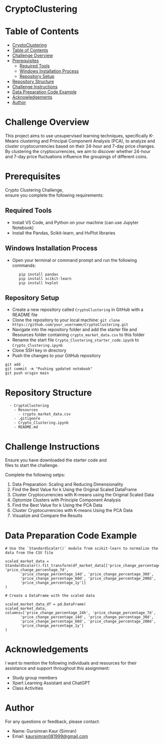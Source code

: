 # CryptoClustering


# Table of Contents

- [CryptoClustering](#cryptoclustering)
- [Table of Contents](#table-of-contents)
- [Challenge Overview](#challenge-overview)
- [Prerequisites](#prerequisites)
  - [Required Tools](#required-tools)
  - [Windows Installation Process](#windows-installation-process)
  - [Repository Setup](#repository-setup)
- [Repository Structure](#repository-structure)
- [Challenge Instructions](#challenge-instructions)
- [Data Preparation Code Example](#data-preparation-code-example)
- [Acknowledgements](#acknowledgements)
- [Author](#author)


# Challenge Overview
This project aims to use unsupervised learning techniques, specifically K-Means clustering and Principal Component Analysis (PCA), to analyze and cluster cryptocurrencies based on their 24-hour and 7-day price changes. By clustering the cryptocurrencies, we aim to discover whether 24-hour and 7-day price fluctuations influence the groupings of different coins.


# Prerequisites

Crypto Clustering Challenge, ensure you complete the following requirements:

## Required Tools
- Install VS Code, and Python on your machine (can use Jupyter Notebook)
- Install the Pandas, Scikit-learn, and HvPlot libraries

## Windows Installation Process
- Open your terminal or command prompt and run the following commands:

  ```
     pip install pandas
     pip install scikit-learn
     pip install hvplot
   ```

## Repository Setup
  - Create a new repository called ```CryptoClustering``` in GitHub with a README file
  - Clone the repository to your local machine: ```git clone https://github.com/your_username/CryptoClustering.git```
  - Navigate into the repository folder and add the starter file and Resources folder containing ```crypto_market_data.csv``` to this folder 
  - Rename the start file ```Crypto_Clustering_starter_code.ipynb``` to ```Crypto_Clustering.ipynb``` 
  - Clone SSH key in directory
  - Push the changes to your GitHub repository
```
git add .
git commit -m "Pushing ypdated notebook"
git push origin main
```

# Repository Structure
```
  - CryptoClustering
    - Resources
      - crypto_market_data.csv
    - .gitignore
    - Crypto_Clustering.ipynb
    - README.md
```


# Challenge Instructions

Ensure you have downloaded the starter code and files to start the challenge.


Complete the following setps:

  1. Data Preparation: Scaling and Reducing Dimensionality 
  2. Find the Best Value for k Using the Original Scaled DataFrame
  3. Cluster Cryptocurrencies with K-means using the Original Scaled Data
  4. Optomize Clusters with Principle Component Analysis
  5. Find the Best Value for k Using the PCA Data
  6. Cluster Cryptocurrencies with K-means Using the PCA Data
  7. Visualize and Compare the Results 


# Data Preparation Code Example

```VS Code
# Use the `StandardScaler()` module from scikit-learn to normalize the data from the CSV file

scaled_market_data = StandardScaler().fit_transform(df_market_data[['price_change_percentage_24h', 'price_change_percentage_7d',
       'price_change_percentage_14d', 'price_change_percentage_30d',
       'price_change_percentage_60d', 'price_change_percentage_200d',
       'price_change_percentage_1y']]
)

# Create a DataFrame with the scaled data

scaled_market_data_df = pd.DataFrame(
scaled_market_data,
columns=['price_change_percentage_24h', 'price_change_percentage_7d',
       'price_change_percentage_14d', 'price_change_percentage_30d',
       'price_change_percentage_60d', 'price_change_percentage_200d',
       'price_change_percentage_1y']
)
```


# Acknowledgements

I want to mention the following individuals and resources for their assistance and support throughout this assignment: 
- Study group members
- Xpert Learning Assistant and ChatGPT
- Class Activities 


# Author

For any questions or feedback, please contact:
- Name: Gursimran Kaur (Simran)
- Email: kaursimran081999@gmail.com
